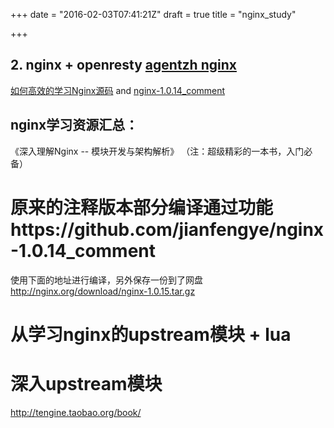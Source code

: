 +++
date = "2016-02-03T07:41:21Z"
draft = true
title = "nginx_study"

+++

##  2. nginx + openresty [agentzh nginx](https://openresty.org/download/agentzh-nginx-tutorials-zhcn.html#02-NginxDirectiveExecOrder11)
[如何高效的学习Nginx源码](https://www.zhihu.com/question/20857459) 
and [nginx-1.0.14_comment](https://github.com/jianfengye/nginx-1.0.14_comment)

## nginx学习资源汇总：

《深入理解Nginx -- 模块开发与架构解析》 （注：超级精彩的一本书，入门必备）



# 原来的注释版本部分编译通过功能https://github.com/jianfengye/nginx-1.0.14_comment
使用下面的地址进行编译，另外保存一份到了网盘
http://nginx.org/download/nginx-1.0.15.tar.gz

# 从学习nginx的upstream模块 + lua
# 深入upstream模块
http://tengine.taobao.org/book/

